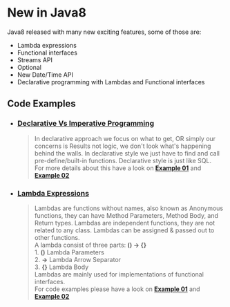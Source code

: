 # New in Java8
Java8 released with many new exciting features, some of those are:
- Lambda expressions
- Functional interfaces
- Streams API
- Optional 
- New Date/Time API
- Declarative programming with Lambdas and Functional interfaces

## Code Examples

- ### [Declarative Vs Imperative Programming](https://github.com/shahzadsaddique/java8/tree/master/src/java8/declarativeprogramming)
  > In declarative approach we focus on what to get, OR simply our concerns is Results not logic, we don't look what's happening behind the walls. In declarative style we just have to find and call pre-define/built-in functions. Declarative style is just like SQL. <br/>For more details about this have a look on **[Example 01](https://github.com/shahzadsaddique/java8/blob/master/src/java8/declarativeprogramming/DeclarativeProgrammingExample01.java)** and **[Example 02](https://github.com/shahzadsaddique/java8/blob/master/src/java8/declarativeprogramming/DeclarativeProgrammingExample02.java)** 
  
- ###  [Lambda Expressions](https://github.com/shahzadsaddique/java8/tree/master/src/java8/lambda)
    > Lambdas are functions without names, also known as Anonymous functions, they can have Method Parameters, Method Body, and Return types. Lambdas are independent functions, they are not related to any class. Lambdas can be assigned & passed out to other functions.<br/> A lambda consist of three parts: **() -> {}**  <br/> 1. **()** Lambda Parameters<br/>2. **->** Lambda Arrow Separator <br/> 3. **{}** Lambda Body<br/> Lambdas are mainly used for implementations of functional interfaces. <br/> For code examples please have a look on **[Example 01](https://github.com/shahzadsaddique/java8/blob/master/src/java8/lambda/LambdaExample01RunnableImplementation.java)** and  **[Example 02](https://github.com/shahzadsaddique/java8/blob/master/src/java8/lambda/LambdaExample02ComparatorImplementation.java)**    


